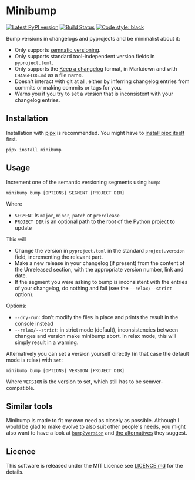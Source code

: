 Minibump
=========

[![Latest PyPI version](https://img.shields.io/pypi/v/minibump.svg)](https://pypi.org/project/minibump)
[![Build Status](https://github.com/LoicGrobol/minibump/actions/workflows/ci.yml/badge.svg)](https://github.com/LoicGrobol/minibump/actions?query=workflow%3ACI)
[![Code style: black](https://img.shields.io/badge/code%20style-black-000000.svg)](https://github.com/psf/black)

Bump versions in changelogs and pyprojects and be minimalist about it:

- Only supports [semnatic versioning](https://semver.org).
- Only supports standard tool-independent version fields in `pyproject.toml`.
- Only supports the [Keep a changelog](https://keepachangelog.com) format, in Markdown and with
  `CHANGELOG.md` as a file name.
- Doesn't interact with git at all, either by inferring changelog entries from commits or making
  commits or tags for you.
- Warns you if you try to set a version that is inconsistent with your changelog entries.

## Installation

Installation with [pipx](https://pypa.github.io/pipx/) is recommended. You might have to [install
pipx itself](https://pypa.github.io/pipx/installation/) first.

```console
pipx install minibump
```

## Usage

Increment one of the semantic versioning segments using `bump`:

```console
minibump bump [OPTIONS] SEGMENT [PROJECT DIR]
```

Where

- `SEGMENT` is `major`, `minor`, `patch` or `prerelease`
- `PROJECT DIR` is an optional path to the root of the Python project to update

This will

- Change the version in `pyproject.toml` in the standard `project.version` field, incrementing the
  relevant part.
- Make a new release in your changelog (if present) from the content of the Unreleased section, with
  the appropriate version number, link and date.
- If the segment you were asking to bump is inconsistent with the entries of your changelog, do
  nothing and fail (see the `--relax/--strict` option).

Options:

- `--dry-run`: don't modify the files in place and prints the result in the console instead
- `--relax/--strict`: in strict mode (default), inconsistencies between changes and version make
  minibump abort. in relax mode, this will simply result in a warning.

Alternatively you can set a version yourself directly (in that case the default mode is relax) with `set`:

```console
minibump bump [OPTIONS] VERSION [PROJECT DIR]
```

Where `VERSION` is the version to set, which still has to be semver-compatible.

## Similar tools

Minibump is made to fit my own need as closely as possible. Although I would be glad to make evolve
to also suit other people's needs, you might also want to have a look at
[`bump2version`](https://pypi.org/project/bump2version/) and [the
alternatives](https://github.com/c4urself/bump2version/blob/master/RELATED.md) they suggest.

## Licence

This software is released under the MIT Licence see [LICENCE.md](LICENCE.md) for the details.
